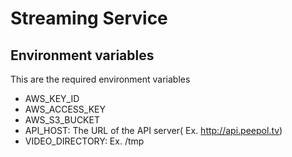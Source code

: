 # Streaming Service

## Environment variables

This are the required environment variables

* AWS_KEY_ID
* AWS_ACCESS_KEY
* AWS_S3_BUCKET
* API_HOST: The URL of the API server( Ex. http://api.peepol.tv)
* VIDEO_DIRECTORY: Ex. /tmp
